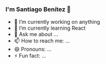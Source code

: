 ### I'm Santiago Benítez 👋



- 🔭 I’m currently working on anything
- 🌱 I’m currently learning React
- 💬 Ask me about ...
- 📫 How to reach me: ...
- 😄 Pronouns: ...
- ⚡ Fun fact: ...
